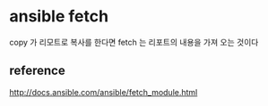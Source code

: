 # ansible fetch
copy 가 리모트로 복사를 한다면 fetch 는 리포트의 내용을 가져 오는 것이다

## reference
http://docs.ansible.com/ansible/fetch_module.html